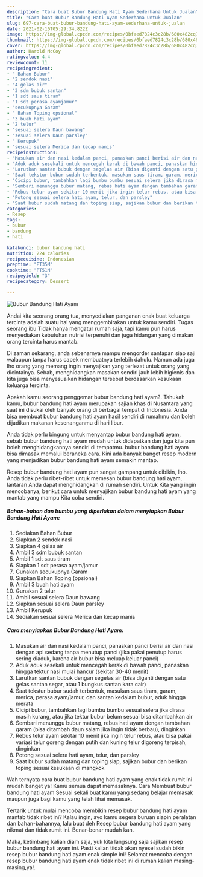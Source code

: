 ```yaml
---
description: "Cara buat Bubur Bandung Hati Ayam Sederhana Untuk Jualan"
title: "Cara buat Bubur Bandung Hati Ayam Sederhana Untuk Jualan"
slug: 697-cara-buat-bubur-bandung-hati-ayam-sederhana-untuk-jualan
date: 2021-02-16T05:29:34.822Z
image: https://img-global.cpcdn.com/recipes/0bfaed7824c3c28b/680x482cq70/bubur-bandung-hati-ayam-foto-resep-utama.jpg
thumbnail: https://img-global.cpcdn.com/recipes/0bfaed7824c3c28b/680x482cq70/bubur-bandung-hati-ayam-foto-resep-utama.jpg
cover: https://img-global.cpcdn.com/recipes/0bfaed7824c3c28b/680x482cq70/bubur-bandung-hati-ayam-foto-resep-utama.jpg
author: Harold McCoy
ratingvalue: 4.4
reviewcount: 11
recipeingredient:
- " Bahan Bubur"
- "2 sendok nasi"
- "4 gelas air"
- "3 sdm bubuk santan"
- "1 sdt saus tiram"
- "1 sdt perasa ayamjamur"
- "secukupnya Garam"
- " Bahan Toping opsional"
- "3 buah hati ayam"
- "2 telur"
- "sesuai selera Daun bawang"
- "sesuai selera Daun parsley"
- " Kerupuk"
- "sesuai selera Merica dan kecap manis"
recipeinstructions:
- "Masukan air dan nasi kedalam panci, panaskan panci berisi air dan nasi dengan api sedang tanpa menutup panci (jika pakai penutup harus sering diaduk, karena air bubur bisa meluap keluar panci)"
- "Aduk aduk sesekali untuk mencegah kerak di bawah panci, panaskan hingga tektur nasi mulai hancur (sekitar 30-40 menit)"
- "Larutkan santan bubuk dengan segelas air (bisa diganti dengan satu gelas santan segar, atau 1 bungkus santan kara cair)"
- "Saat tekstur bubur sudah terbentuk, masukan saus tiram, garam, merica, perasa ayam/jamur, dan santan kedalam bubur, aduk hingga merata"
- "Cicipi bubur, tambahkan lagi bumbu bumbu sesuai selera jika dirasa masih kurang, atau jika tektur bubur belum sesuai bisa ditambahkan air"
- "Sembari menunggu bubur matang, rebus hati ayam dengan tambahan garam (bisa ditambah daun salam jika ingin tidak berbau), dinginkan"
- "Rebus telur ayam sekitar 10 menit jika ingin telur rebus, atau bisa pakai variasi telur goreng dengan putih dan kuning telur digoreng terpisah, dinginkan"
- "Potong sesuai selera hati ayam, telur, dan parsley"
- "Saat bubur sudah matang dan toping siap, sajikan bubur dan berikan toping sesuai kesukaan di mangkok"
categories:
- Resep
tags:
- bubur
- bandung
- hati

katakunci: bubur bandung hati 
nutrition: 224 calories
recipecuisine: Indonesian
preptime: "PT35M"
cooktime: "PT51M"
recipeyield: "3"
recipecategory: Dessert

---
```



![Bubur Bandung Hati Ayam](https://img-global.cpcdn.com/recipes/0bfaed7824c3c28b/680x482cq70/bubur-bandung-hati-ayam-foto-resep-utama.jpg)

Andai kita seorang orang tua, menyediakan panganan enak buat keluarga tercinta adalah suatu hal yang menggembirakan untuk kamu sendiri. Tugas seorang ibu Tidak hanya mengatur rumah saja, tapi kamu pun harus menyediakan kebutuhan nutrisi terpenuhi dan juga hidangan yang dimakan orang tercinta harus mantab.

Di zaman  sekarang, anda sebenarnya mampu mengorder santapan siap saji walaupun tanpa harus capek membuatnya terlebih dahulu. Namun ada juga lho orang yang memang ingin menyajikan yang terlezat untuk orang yang dicintainya. Sebab, menghidangkan masakan sendiri jauh lebih higienis dan kita juga bisa menyesuaikan hidangan tersebut berdasarkan kesukaan keluarga tercinta. 



Apakah kamu seorang penggemar bubur bandung hati ayam?. Tahukah kamu, bubur bandung hati ayam merupakan sajian khas di Nusantara yang saat ini disukai oleh banyak orang di berbagai tempat di Indonesia. Anda bisa membuat bubur bandung hati ayam hasil sendiri di rumahmu dan boleh dijadikan makanan kesenanganmu di hari libur.

Anda tidak perlu bingung untuk menyantap bubur bandung hati ayam, sebab bubur bandung hati ayam mudah untuk didapatkan dan juga kita pun boleh menghidangkannya sendiri di tempatmu. bubur bandung hati ayam bisa dimasak memalui beraneka cara. Kini ada banyak banget resep modern yang menjadikan bubur bandung hati ayam semakin mantap.

Resep bubur bandung hati ayam pun sangat gampang untuk dibikin, lho. Anda tidak perlu ribet-ribet untuk memesan bubur bandung hati ayam, lantaran Anda dapat menghidangkan di rumah sendiri. Untuk Kita yang ingin mencobanya, berikut cara untuk menyajikan bubur bandung hati ayam yang mantab yang mampu Kita coba sendiri.

<!--inarticleads1-->

##### Bahan-bahan dan bumbu yang diperlukan dalam menyiapkan Bubur Bandung Hati Ayam:

1. Sediakan  Bahan Bubur
1. Siapkan 2 sendok nasi
1. Siapkan 4 gelas air
1. Ambil 3 sdm bubuk santan
1. Ambil 1 sdt saus tiram
1. Siapkan 1 sdt perasa ayam/jamur
1. Gunakan secukupnya Garam
1. Siapkan  Bahan Toping (opsional)
1. Ambil 3 buah hati ayam
1. Gunakan 2 telur
1. Ambil sesuai selera Daun bawang
1. Siapkan sesuai selera Daun parsley
1. Ambil  Kerupuk
1. Sediakan sesuai selera Merica dan kecap manis




<!--inarticleads2-->

##### Cara menyiapkan Bubur Bandung Hati Ayam:

1. Masukan air dan nasi kedalam panci, panaskan panci berisi air dan nasi dengan api sedang tanpa menutup panci (jika pakai penutup harus sering diaduk, karena air bubur bisa meluap keluar panci)
1. Aduk aduk sesekali untuk mencegah kerak di bawah panci, panaskan hingga tektur nasi mulai hancur (sekitar 30-40 menit)
1. Larutkan santan bubuk dengan segelas air (bisa diganti dengan satu gelas santan segar, atau 1 bungkus santan kara cair)
1. Saat tekstur bubur sudah terbentuk, masukan saus tiram, garam, merica, perasa ayam/jamur, dan santan kedalam bubur, aduk hingga merata
1. Cicipi bubur, tambahkan lagi bumbu bumbu sesuai selera jika dirasa masih kurang, atau jika tektur bubur belum sesuai bisa ditambahkan air
1. Sembari menunggu bubur matang, rebus hati ayam dengan tambahan garam (bisa ditambah daun salam jika ingin tidak berbau), dinginkan
1. Rebus telur ayam sekitar 10 menit jika ingin telur rebus, atau bisa pakai variasi telur goreng dengan putih dan kuning telur digoreng terpisah, dinginkan
1. Potong sesuai selera hati ayam, telur, dan parsley
1. Saat bubur sudah matang dan toping siap, sajikan bubur dan berikan toping sesuai kesukaan di mangkok




Wah ternyata cara buat bubur bandung hati ayam yang enak tidak rumit ini mudah banget ya! Kamu semua dapat memasaknya. Cara Membuat bubur bandung hati ayam Sesuai sekali buat kamu yang sedang belajar memasak maupun juga bagi kamu yang telah lihai memasak.

Tertarik untuk mulai mencoba membikin resep bubur bandung hati ayam mantab tidak ribet ini? Kalau ingin, ayo kamu segera buruan siapin peralatan dan bahan-bahannya, lalu buat deh Resep bubur bandung hati ayam yang nikmat dan tidak rumit ini. Benar-benar mudah kan. 

Maka, ketimbang kalian diam saja, yuk kita langsung saja sajikan resep bubur bandung hati ayam ini. Pasti kalian tiidak akan nyesel sudah bikin resep bubur bandung hati ayam enak simple ini! Selamat mencoba dengan resep bubur bandung hati ayam enak tidak ribet ini di rumah kalian masing-masing,ya!.


